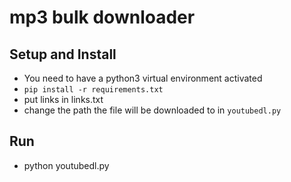 # mp3 bulk downloader

## Setup and Install
- You need to have a python3 virtual environment activated
- `pip install -r requirements.txt`
- put links in links.txt
- change the path the file will be downloaded to in `youtubedl.py`

## Run
- python youtubedl.py
